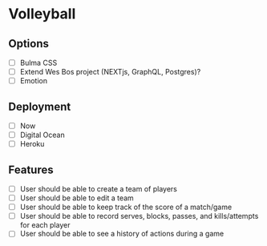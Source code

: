 # Volleyball

## Options
- [ ] Bulma CSS
- [ ] Extend Wes Bos project (NEXTjs, GraphQL, Postgres)?
- [ ] Emotion

## Deployment
- [ ] Now
- [ ] Digital Ocean
- [ ] Heroku

## Features
- [ ] User should be able to create a team of players
- [ ] User should be able to edit a team
- [ ] User should be able to keep track of the score of a match/game
- [ ] User should be able to record serves, blocks, passes, and kills/attempts for each player
- [ ] User should be able to see a history of actions during a game
